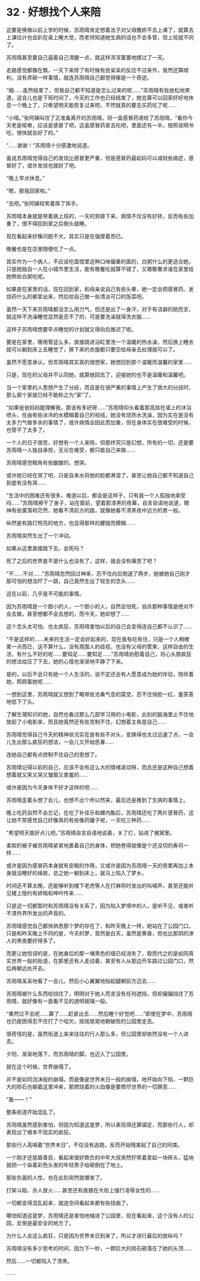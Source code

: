 # 32 · 好想找个人来陪

这要是换做以前上学的时候，苏雨晴肯定想着法子对父母撒娇不去上课了，就算去上课估计也会趴在桌上睡大觉，而老师知道她生病的话也不会多管，但上班就不同了。

苏雨晴甚至要自己逼着自己清醒一点，就这样浑浑噩噩地撑过了一天。

走路感觉都像在飘，一天下来除了有时候有些呆呆的反应不过来外，竟然还算顺利，没有弄砸一样事情，就连苏雨晴自己都觉得像是一个奇迹。

“姆……虽然结束了，但我自己都不知道是怎么过来的呢……”苏雨晴有些放松地笑道，这会儿也是下班时间了，今天的工作也已经结束了，她总算可以回家好好地休息一个晚上了，只希望明天能恢复过来吧，不然就真的要去买药吃了呢……

“小晴。”张阿姨叫住了正准备离开的苏雨晴，将一盒感冒药递给了苏雨晴，“看你今天老是咳嗽，应该是感冒了吧，这盒感冒药拿去吃吧，里面还有一半，按照说明书吃，很快就会好了的。”

“……谢谢！”苏雨晴十分感激地说道。

虽说苏雨晴觉得自己的发烧比感冒更严重，但是感冒药最起码可以减轻些病症，感冒好了，或许发烧也就好了吧。

“晚上早点休息。”

“嗯，那我回家啦。”

“去吧。”张阿姨轻笑着挥了挥手。

苏雨晴本身就是带着病上班的，一天的劳碌下来，病情不仅没有好转，反而有些加重了，恨不得回到家之后倒头就睡。

现在看起来好像问题不大，其实只是在强撑着而已。

晚餐也是在店里随便吃了一点。

其实作为一个病人，不应该吃面馆里这种口味偏重的面的，白粥什么的更适合她，只是她独自一人在小城市里生活，能有晚餐吃就算不错了，又哪敢奢求谁在家里给她熬些白粥吃呢。

如果是在家里的话，现在回到家，和母亲说自己有些头晕，她一定会把感冒药、发烧药什么的都拿出来，然后给自己做一些清淡可口的饭菜吧。

虽然一天下来苏雨晴都没怎么用力气，但还是出了一身汗，对于有洁癖的她而言，就这样不洗澡睡觉显然是忍不了的，可是要洗澡就得洗衣服……

这样子苏雨晴想要早点睡觉的计划就又得向后推迟了呢。

要是在家里，哪用管这么多，直接跳进浴缸里洗一个温暖的热水澡，然后换上睡衣就可以躺到床上去睡觉了，换下来的衣服都只要交给母亲去处理就可以了。

虽然不愿意承认，但苏雨晴其实真的很想家，她想回到那个温暖而温馨的家里……

只是，现在的父母并不认同她，就算她回去了，迎接她的也不是温暖和温馨吧。

当一个家里的人思想产生了分歧，而且是在很严重的事情上产生了很大的分歧时，那么那个家就已经不能称之为“家”了。

“如果爸爸妈妈能理解我，那该有多好呀……”苏雨晴仰头看着那高挂在墙上的沐浴喷头，任由有些冰冷的水模糊着自己的视线，她没有烧热水洗澡，因为实在是没有太多力气做多余的事情了，或许病情会因此而加重，但在身体实在很难受的时候，也管不了太多了。

一个人的日子很苦，好想有一个人来陪，但那终究只是幻想，所有的一切，还是要苏雨晴一人独自承担，无论在难受，都只能自己来做……

苏雨晴感觉眼角有些酸酸的，想哭。

或许她已经在哭了吧，只是自来水将她的脸都淋湿了，甚至让她自己都不知道自己到底有没有哭……

“生活中的困难还有很多，难道以后，都会是这样子，只有我一个人孤独地承受吗……”苏雨晴擦干了身子，站在窗前，望着那漆黑的夜幕，自言自语地说道，眼神有些寞落和茫然，她看不清前方的路，就像她看不清黑夜中远方的景一般。

纵然是有路灯照亮的地方，也显得那样的朦胧而模糊……

苏雨晴突然生出了一个冲动。

如果从这里直接跳下去，会死吗？

死了之后的世界是不是什么也没有了，这样，就会没有痛苦了吧？

“不……不对……”苏雨晴忽然回过神来，忍不住向后倒退了两步，她被她自己刚才那可怕的想法吓了一跳，自己竟然生出了轻生的念头……

这在以前，几乎是不可能的事情。

因为苏雨晴是一个胆小的人，一个胆小的人，自然会怕死，自杀那种事情是绝对不会去做，甚至想都不会去想的，而今天，她却想了……

这个念头太可怕、也太疯狂，苏雨晴害怕以后的自己会变得连自己都不认识了……

“不是这样的……未来的生活一定会好起来的，现在我有吃有住，只是一个人稍微累一点而已，这不算什么，没有周围人的歧视，也没有父母的管束，这样自由的生活，有什么不好的呢……要知足……要知足……”苏雨晴劝慰着自己，将心头那疯狂的想法给压了下去，她的心情也渐渐地平静了下来。

是的，以后不会只有她一个人生活的，说不定还会有人愿意成为她的伴侣，陪伴着她，照顾着她呢……

一想到这里，苏雨晴就又想到了略带些沧桑气息的莫空，忍不住俏脸一红，羞答答地低下了头。

了解生理知识的她，自然也看过那么几部学习用的小电影，此刻的脑海里止不住地放起了小电影来，而且她竟然还有些克制不住，幻想着主角是自己……

苏雨晴觉得自己今天的精神状况实在是有些不对头，变换得也太过迅速了点，一会儿生出那么疯狂的想法，一会儿又开始思春……

连她自己都有点控制不住自己的思想了。

苏雨晴记得以前的自己，应该不会有这么大的情绪波动呀，而且还是这种自己想着想着就又笑又哭又皱眉又害羞的……

或许是因为今天身体不好才这样的吧……

苏雨晴歪着头想了会儿，也想不出个所以然来，最后还是推到了生病的事情上。

晚上吃药自然不会忘记，在吃了补佳乐和螺内酯后，苏雨晴还吃了两片感冒药，这让她不禁感觉自己好像真的有些像药罐子呢，一天吃三种药……

“希望明天能好点儿吧。”苏雨晴自言自语地说着，关了灯，钻进了被窝里。

柔软的被子被苏雨晴紧紧地裹着自己的身体，把她卷得就像是个还没切的寿司一样……

或许是因为感冒药本身就有安眠的作用，又或许是因为苏雨晴一天的劳累再加上本身就没睡好的缘故，总之她一躺到床上，就马上陷入了梦乡。

时间还不算太晚，还能够听到楼下老虎等人在打麻将时发出的叫喊声，甚至还能听见楼上隐约有娇喘和呻吟传来……

只是这一切都暂时和苏雨晴没有关系了，因为陷入梦境中的人，是听不见，或者听不清外界所发出的声音的。

苏雨晴感觉自己都快熟悉那个梦的存在了，和昨天晚上一样，她站在了公园门口，只是和昨天晚上不同的是，今天的梦，竟然是白天，虽然是黄昏，但也比那阴的渗人的黑夜要好得多了。

而更让她惊讶的是，在她身后的那一堵黑色的墙已经消失了，取而代之的是如同真实世界一般的街道，在那里还有人走动着，甚至有人从那边开车路过公园门口，然后再朝远处开去。

苏雨晴呆呆地看了一会儿，然后小心翼翼地抬起腿朝前方迈去……

苏雨晴被什么东西给挡住了，明明对于她人而言没有任何遮挡，但却偏偏挡住了苏雨晴，就好像有一面看不见的透明玻璃一般。

“果然过不去呢……算了……赶紧出去……然后睡个好觉吧……”即使在梦中，苏雨晴也仍是困得忍不住打了个哈欠，摇摇晃晃地朝破败的公园里走去。

很奇怪的是，虽然街道上来来往往的行人那么多，但公园里却依然没有一个人进去。

夕阳，渐渐地落下，而苏雨晴的脚，也迈入了公园里。

就在这个时候，世界崩塌了。

并不是如同泡沫般的崩塌，而是像是世界末日一般的崩塌，地开始向下陷，一颗巨大的陨石也朝着这里冲来，那燃烧着的火焰像是要燃尽世界的一切罪恶……

“轰——！”

整条街道开始混乱了。

苏雨晴虽然感到害怕，但因为知道这是梦，所以表现得还算镇定，而那些行人，却表现出了根本不现实的疯狂。

那些行人高喊着“世界末日”，不仅没有逃跑，反而开始残害起了自己的同类。

一个刚才还慈眉善目，看起来很好欺负的中年大叔突然狞笑着拿起一块砖头，猛地就把一个染着彩色头发的年轻男子给砸倒在了地上。

那些负面的人性，也在此刻突然就爆发了。

打架斗殴、杀人放火……甚至还有直接在大街上强行凌辱女性的……

一切都变得混乱起来，就连空间看起来都有些扭曲了。

哪怕知道这是梦，苏雨晴还是害怕地缩进了公园里，现在看起来，这个没有人的公园，反倒是最安全的地方了。

为什么人会这么疯狂，只是因为世界末日到来了，所以才进行最后的放纵吗？

苏雨晴没有多少思考的时间，因为下一秒，一颗巨大的陨石砸落在了她的头顶……

然后……一切都陷入了漆黑。

……
